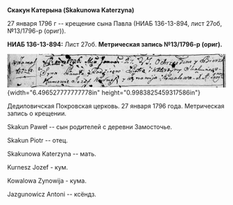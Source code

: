 **Скакун Катерына (Skakunowa Katerzyna)**

27 января 1796 г -- крещение сына Павла (НИАБ 136-13-894, лист 27об,
№13/1796-р (ориг)).

**НИАБ 136-13-894:** Лист 27об. **Метрическая запись №13/1796-р
(ориг).**

![](./media/4018fc4f5fedb4de87d97c8dcf4e9bd3f8536312.png){width="6.496527777777778in"
height="0.9983825459317586in"}

Дедиловичская Покровская церковь. 27 января 1796 года. Метрическая
запись о крещении.

Skakun Paweł -- сын родителей с деревни Замосточье.

Skakun Piotr -- отец.

Skakunowa Katerzyna -- мать.

Kurnesz Jozef - кум.

Kowalowa Zynowija - кума.

Jazgunowicz Antoni -- ксёндз.
